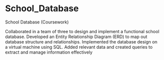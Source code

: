# School_Database
School Database (Coursework)

Collaborated in a team of three to design and implement a functional school database. Developed an Entity Relationship Diagram (ERD) to map out database structure and relationships. Implemented the database design on a virtual machine using SQL. Added relevant data and created queries to extract and manage information effectively
